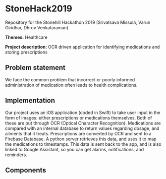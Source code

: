 # StoneHack2019
Repository for the Stonehill Hackathon 2019 (Srivatsava Missula, Varun Giridhar, Dhruv Venkataraman)

__Themes:__ Healthcare

__Project description:__ OCR driven application for identifying medications and storing prescriptions

## Problem statement
We face the common problem that incorrect or poorly informed administration of medication often leads to health complications.

## Implementation
Our project uses an iOS application (coded in Swift) to take user input in the form of images: either prescriptions or medications themselves.
Both of these are put through OCR (Optical Character Recognition). Medications are compared with an internal database to return values regarding dosage, and ailments that it treats.
Prescriptions are converted by OCR and sent to a Firebase Database. A python server retrieves this data, and uses it to map the medications to timestamps.
This data is sent back to the app, and is also linked to Google Assistant, so you can get alarms, notifications, and reminders.

## Components
